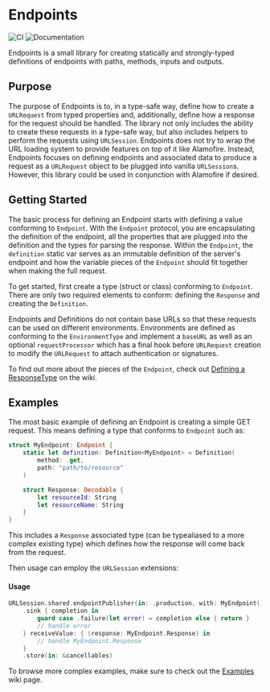 # Endpoints

![CI](https://github.com/velos/Endpoints/workflows/CI/badge.svg) ![Documentation](https://github.com/velos/Endpoints/workflows/Documentation/badge.svg)

Endpoints is a small library for creating statically and strongly-typed definitions of endpoints with paths, methods, inputs and outputs.

## Purpose

The purpose of Endpoints is to, in a type-safe way, define how to create a `URLRequest` from typed properties and, additionally, define how a response for the request should be handled. The library not only includes the ability to create these requests in a type-safe way, but also includes helpers to perform the requests using `URLSession`. Endpoints does not try to wrap the URL loading system to provide features on top of it like Alamofire. Instead, Endpoints focuses on defining endpoints and associated data to produce a request as a `URLRequest` object to be plugged into vanilla `URLSession`s. However, this library could be used in conjunction with Alamofire if desired.

## Getting Started

The basic process for defining an Endpoint starts with defining a value conforming to `Endpoint`. With the `Endpoint` protocol, you are encapsulating the definition of the endpoint, all the properties that are plugged into the definition and the types for parsing the response. Within the `Endpoint`, the `definition` static var serves as an immutable definition of the server's endpoint and how the variable pieces of the `Endpoint` should fit together when making the full request.

To get started, first create a type (struct or class) conforming to `Endpoint`. There are only two required elements to conform: defining the `Response` and creating the `Definition`.

Endpoints and Definitions do not contain base URLs so that these requests can be used on different environments. Environments are defined as conforming to the `EnvironmentType` and implement a `baseURL` as well as an optional `requestProcessor` which has a final hook before `URLRequest` creation to modify the `URLRequest` to attach authentication or signatures.

To find out more about the pieces of the `Endpoint`, check out [Defining a ResponseType](https://github.com/velos/Endpoints/wiki/DefiningResponseType) on the wiki.

## Examples

The most basic example of defining an Endpoint is creating a simple GET request. This means defining a type that conforms to `Endpoint` such as:

```Swift
struct MyEndpoint: Endpoint {
    static let definition: Definition<MyEndpoint> = Definition(
        method: .get,
        path: "path/to/resource"
    )

    struct Response: Decodable {
        let resourceId: String
        let resourceName: String
    }
}
```

This includes a `Response` associated type (can be typealiased to a more complex existing type) which defines how the response will come back from the request.

Then usage can employ the `URLSession` extensions:

#### Usage
```Swift
URLSession.shared.endpointPublisher(in: .production, with: MyEndpoint())
    .sink { completion in
        guard case .failure(let error) = completion else { return }
        // handle error
    } receiveValue: { (response: MyEndpoint.Response) in
        // handle MyEndpoint.Response
    }
    .store(in: &cancellables)
```

To browse more complex examples, make sure to check out the [Examples](https://github.com/velos/Endpoints/wiki/Examples) wiki page.
